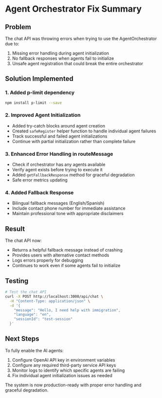 # Agent Orchestrator Fix Summary

## Problem

The chat API was throwing errors when trying to use the AgentOrchestrator due to:

1. Missing error handling during agent initialization
2. No fallback responses when agents fail to initialize
3. Unsafe agent registration that could break the entire orchestrator

## Solution Implemented

### 1. Added p-limit dependency

```bash
npm install p-limit --save
```

### 2. Improved Agent Initialization

- Added try-catch blocks around agent creation
- Created `safeRegister` helper function to handle individual agent failures
- Track successful and failed agent initializations
- Continue with partial initialization rather than complete failure

### 3. Enhanced Error Handling in routeMessage

- Check if orchestrator has any agents available
- Verify agent exists before trying to execute it
- Added `getFallbackResponse` method for graceful degradation
- Safe error metrics updating

### 4. Added Fallback Response

- Bilingual fallback messages (English/Spanish)
- Include contact phone number for immediate assistance
- Maintain professional tone with appropriate disclaimers

## Result

The chat API now:

- Returns a helpful fallback message instead of crashing
- Provides users with alternative contact methods
- Logs errors properly for debugging
- Continues to work even if some agents fail to initialize

## Testing

```bash
# Test the chat API
curl -X POST http://localhost:3000/api/chat \
  -H "Content-Type: application/json" \
  -d '{
    "message": "Hello, I need help with immigration",
    "language": "en",
    "sessionId": "test-session"
  }'
```

## Next Steps

To fully enable the AI agents:

1. Configure OpenAI API key in environment variables
2. Configure any required third-party service API keys
3. Monitor logs to identify which specific agents are failing
4. Fix individual agent initialization issues as needed

The system is now production-ready with proper error handling and graceful degradation.
